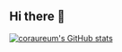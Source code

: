 ## Hi there 👋
[![coraureum's GitHub stats](https://github-readme-stats.vercel.app/api?username=anuraghazra)](https://github.com/coraureum/github-readme-stats)
